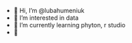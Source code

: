 - 👋 Hi, I’m @lubahumeniuk
- 👀 I’m interested in data
- 🌱 I’m currently learning phyton, r studio
- 💞️ 


<!---
lubahumeniuk/lubahumeniuk is a ✨ special ✨ repository because its `README.md` (this file) appears on your GitHub profile.
You can click the Preview link to take a look at your changes.
--->
